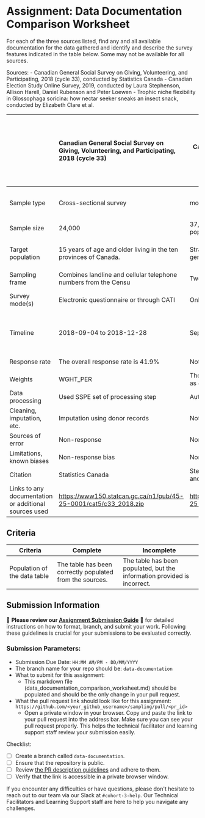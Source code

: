 # Assignment: Data Documentation Comparison Worksheet

For each of the three sources listed, find any and all available documentation for the data gathered and identify and describe the survey features indicated in the table below. Some may not be available for all sources.

Sources: - Canadian General Social Survey on Giving, Volunteering, and Participating, 2018 (cycle 33), conducted by Statistics Canada - Canadian Election Study Online Survey, 2019, conducted by Laura Stephenson, Allison Harell, Daniel Rubenson and Peter Loewen - Trophic niche flexibility in Glossophaga soricina: how nectar seeker sneaks an insect snack, conducted by Elizabeth Clare et al.

|                                                       | Canadian General Social Survey on Giving, Volunteering, and Participating, 2018 (cycle 33) | Canadian Election Study Online Survey, 2019 | Trophic niche flexibility in Glossophaga soricina: how nectar seeker sneaks an insect snack |
|----------------|:--------------------|----------------|---------------------|
| Sample type                                           | Cross-sectional survey                                                      | modified rolling-cross                                     | Biological and ecological study                                                             |
| Sample size                                           | 24,000                                                                      | 37,822 members of the Canadian general population          | 38                                                                                          |
| Target population                                     | 15 years of age and older living in the ten provinces of Canada.            | Stratified by region and balanced on gender and age        | Glossophaga soricina in Central America                                                     | 
| Sampling frame                                        | Combines landline and cellular telephone numbers from the Censu             | Two-wave panel                                             | Natural habitat                                                                             |      
| Survey mode(s)                                        | Electronic questionnaire or through CATI                                    | Online survey                                              | Lab analysis and field observations                                                         |
| Timeline                                              | 2018-09-04 to 2018-12-28                                                    | September 13th to November 11th, 2019                      | 7-week period from late May to early July 2009                                              |
| Response rate                                         | The overall response rate is 41.9%                                          | Not specified                                              | Not applicable                                                                              |
| Weights                                               | WGHT_PER                                                                    | The dataset includes the weights produced as 4 variables   | Not applicable                                                                              |
| Data processing                                       | Used SSPE set of processing step                                            | Automatic                                                  | DNA barcoding                                                                               |
| Cleaning, imputation, etc.                            | Imputation using donor records                                              | Not specified                                              | Lab procedures                                                                              |
| Sources of error                                      | Non-response                                                                | Non-response                                               | Not applicable                                                                              |
| Limitations, known biases                             | Non-response bias                                                           | Non-response bias                                          | Sample size                                                                                 |
| Citation                                              | Statistics Canada                                                           | Stephenson, Laura B, A.Harell, D.Rubenson and P.J.Loewen.  | Elizabeth Clare et al                                                                       |
| Links to any documentation or additional sources used | https://www150.statcan.gc.ca/n1/pub/45-25-0001/cat5/c33_2018.zip            | https://www150.statcan.gc.ca/n1/pub/45-25-0001/cat5/c33_2018.zip)              | Dryad repository                                                                            |

## Criteria

|Criteria|Complete|Incomplete|
|--------|----|----|
|Population of the data table|The table has been correctly populated from the sources.|The table has been populated, but the information provided is incorrect.|

## Submission Information

🚨 **Please review our [Assignment Submission Guide](https://github.com/UofT-DSI/onboarding/blob/main/onboarding_documents/submissions.md)** 🚨 for detailed instructions on how to format, branch, and submit your work. Following these guidelines is crucial for your submissions to be evaluated correctly.

### Submission Parameters:
* Submission Due Date: `HH:MM AM/PM - DD/MM/YYYY`
* The branch name for your repo should be: `data-documentation`
* What to submit for this assignment:
     * This markdown file (data_documentation_comparison_worksheet.md) should be populated and should be the only change in your pull request.
* What the pull request link should look like for this assignment: `https://github.com/<your_github_username>/sampling/pull/<pr_id>`
     * Open a private window in your browser. Copy and paste the link to your pull request into the address bar. Make sure you can see your pull request properly. This helps the technical facilitator and learning support staff review your submission easily.

Checklist:
- [ ] Create a branch called `data-documentation`.
- [ ] Ensure that the repository is public.
- [ ] Review [the PR description guidelines](https://github.com/UofT-DSI/onboarding/blob/main/onboarding_documents/submissions.md#guidelines-for-pull-request-descriptions) and adhere to them.
- [ ] Verify that the link is accessible in a private browser window.

If you encounter any difficulties or have questions, please don't hesitate to reach out to our team via our Slack at `#cohort-3-help`. Our Technical Facilitators and Learning Support staff are here to help you navigate any challenges.
